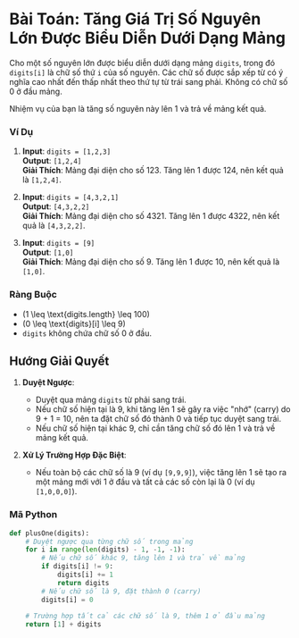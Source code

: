 # Bài Toán: Tăng Giá Trị Số Nguyên Lớn Được Biểu Diễn Dưới Dạng Mảng

Cho một số nguyên lớn được biểu diễn dưới dạng mảng `digits`, trong đó `digits[i]` là chữ số thứ `i` của số nguyên. Các chữ số được sắp xếp từ có ý nghĩa cao nhất đến thấp nhất theo thứ tự từ trái sang phải. Không có chữ số 0 ở đầu mảng.

Nhiệm vụ của bạn là tăng số nguyên này lên 1 và trả về mảng kết quả.

### Ví Dụ

1. **Input**: `digits = [1,2,3]`  
   **Output**: `[1,2,4]`  
   **Giải Thích**: Mảng đại diện cho số 123. Tăng lên 1 được 124, nên kết quả là `[1,2,4]`.

2. **Input**: `digits = [4,3,2,1]`  
   **Output**: `[4,3,2,2]`  
   **Giải Thích**: Mảng đại diện cho số 4321. Tăng lên 1 được 4322, nên kết quả là `[4,3,2,2]`.

3. **Input**: `digits = [9]`  
   **Output**: `[1,0]`  
   **Giải Thích**: Mảng đại diện cho số 9. Tăng lên 1 được 10, nên kết quả là `[1,0]`.

### Ràng Buộc

- \(1 \leq \text{digits.length} \leq 100\)
- \(0 \leq \text{digits}[i] \leq 9\)
- `digits` không chứa chữ số 0 ở đầu.

## Hướng Giải Quyết

1. **Duyệt Ngược**:
   - Duyệt qua mảng `digits` từ phải sang trái.
   - Nếu chữ số hiện tại là 9, khi tăng lên 1 sẽ gây ra việc "nhớ" (carry) do 9 + 1 = 10, nên ta đặt chữ số đó thành 0 và tiếp tục duyệt sang trái.
   - Nếu chữ số hiện tại khác 9, chỉ cần tăng chữ số đó lên 1 và trả về mảng kết quả.

2. **Xử Lý Trường Hợp Đặc Biệt**:
   - Nếu toàn bộ các chữ số là 9 (ví dụ `[9,9,9]`), việc tăng lên 1 sẽ tạo ra một mảng mới với 1 ở đầu và tất cả các số còn lại là 0 (ví dụ `[1,0,0,0]`).

### Mã Python

```python
def plusOne(digits):
    # Duyệt ngược qua từng chữ số trong mảng
    for i in range(len(digits) - 1, -1, -1):
        # Nếu chữ số khác 9, tăng lên 1 và trả về mảng
        if digits[i] != 9:
            digits[i] += 1
            return digits
        # Nếu chữ số là 9, đặt thành 0 (carry)
        digits[i] = 0
    
    # Trường hợp tất cả các chữ số là 9, thêm 1 ở đầu mảng
    return [1] + digits
